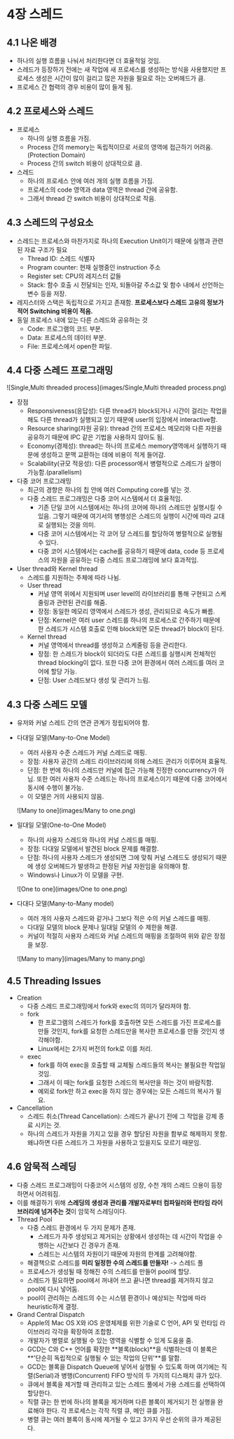 # 4장 스레드

## 4.1 나온 배경
- 하나의 실행 흐름을 나눠서 처리한다면 더 효율적일 것임.
- 스레드가 등장하기 전에는 새 작업에 새 프로세스를 생성하는 방식을 사용했지만 프로세스 생성은 시간이 많이 걸리고 많은 자원을 필요로 하는 오버헤드가 큼.
- 프로세스 간 협력의 경우 비용이 많이 들게 됨.

## 4.2 프로세스와 스레드
- 프로세스
  - 하나의 실행 흐름을 가짐.
  - Process 간의 memory는 독립적이므로 서로의 영역에 접근하기 어려움.(Protection Domain)
  - Process 간의 switch 비용이 상대적으로 큼.
- 스레드
  - 하나의 프로세스 안에 여러 개의 실행 흐름을 가짐.
  - 프로세스의 code 영역과 data 영역은 thread 간에 공유함.
  - 그래서 thread 간 switch 비용이 상대적으로 작음.

## 4.3 스레드의 구성요소
- 스레드는 프로세스와 마찬가지로 하나의 Execution Unit이기 때문에 실행과 관련된 자료 구조가 필요
  - Thread ID: 스레드 식별자
  - Program counter: 현재 실행중인 instruction 주소
  - Register set: CPU의 레지스터 값들
  - Stack: 함수 호출 시 전달되는 인자, 되돌아갈 주소값 및 함수 내에서 선언하는 변수 등을 저장.
- 레지스터와 스택은 독립적으로 가지고 존재함. **프로세스보다 스레드 고유의 정보가 적어 Switching 비용이 적음.**
- 동일 프로세스 내에 있는 다른 스레드와 공유하는 것
  - Code: 프로그램의 코드 부분.
  - Data: 프로세스의 데이터 부분.
  - File: 프로세스에서 open한 파일.

## 4.4 다중 스레드 프로그래밍
![Single,Multi threaded process](images/Single,Multi threaded process.png)
- 장점
  - Responsiveness(응답성): 다른 thread가 block되거나 시간이 걸리는 작업을 해도 다른 thread가 실행되고 있기 때문에 user의 입장에서 interactive함.
  - Resource sharing(자원 공유): thread 간의 프로세스 메모리와 다른 자원을 공유하기 때문에 IPC 같은 기법을 사용하지 않아도 됨.
  - Economy(경제성): thread는 하나의 프로세스 memory영역에서 실행하기 때문에 생성하고 문맥 교환하는 데에 비용이 적게 들어감.
  - Scalability(규모 적응성): 다른 processor에서 병렬적으로 스레드가 실행이 가능함.(parallelism)
- 다중 코어 프로그래밍
  - 최근의 경향은 하나의 칩 안에 여러 Computing core를 넣는 것.
  - 다중 스레드 프로그래밍은 다중 코어 시스템에서 더 효율적임.
    - 기존 단일 코어 시스템에서는 하나의 코어에 하나의 스레드만 실행시킬 수 있음. 그렇기 때문에 여기서의 병행성은 스레드의 실행이 시간에 따라 교대로 실행되는 것을 의미.
    - 다중 코어 시스템에서는 각 코어 당 스레드를 할당하여 병렬적으로 실행될 수 있다.
    - 다중 코어 시스템에서는 cache를 공유하기 때문에 data, code 등 프로세스의 자원을 공유하는 다중 스레드 프로그래밍에 보다 효과적임.
- User thread와 Kernel thread
  - 스레드를 지원하는 주체에 따라 나뉨.
  - User thread
    - 커널 영역 위에서 지원되며 user level의 라이브러리를 통해 구현되고 스케줄링과 관련된 관리를 해줌.
    - 장점: 동일한 메모리 영역에서 스레드가 생성, 관리되므로 속도가 빠름.
    - 단점: Kernel은 여러 user 스레드를 하나의 프로세스로 간주하기 때문에 한 스레드가 시스템 호출로 인해 block되면 모든 thread가 block이 된다.
  - Kernel thread
    - 커널 영역에서 thread를 생성하고 스케줄링 등을 관리한다.
    - 장점: 한 스레드가 block이 되더라도 다른 스레드를 실행시켜 전체적인 thread blocking이 없다. 또한 다중 코어 환경에서 여러 스레드를 여러 코어에 할당 가능.
    - 단점: User 스레드보다 생성 및 관리가 느림.

## 4.3 다중 스레드 모델
- 유저와 커널 스레드 간의 연관 관계가 정립되어야 함.
- 다대일 모델(Many-to-One Model)
  - 여러 사용자 수준 스레드가 커널 스레드로 매핑.
  - 장점: 사용자 공간의 스레드 라이브러리에 의해 스레드 관리가 이루어져 효율적.
  - 단점: 한 번에 하나의 스레드만 커널에 접근 가능해 진정한 concurrency가 아님. 또한 여러 사용자 수준 스레드는 하나의 프로세스이기 때문에 다중 코어에서 동시에 수행이 불가능.
  - 이 모델은 거의 사용되지 않음.

  ![Many to one](images/Many to one.png)

- 일대일 모델(One-to-One Model)
  - 하나의 사용자 스레드와 하나의 커널 스레드를 매핑.
  - 장점: 다대일 모델에서 발견된 block 문제를 해결함.
  - 단점: 하나의 사용자 스레드가 생성되면 그에 맞춰 커널 스레드도 생성되기 때문에 생성 오버헤드가 발생하고 한정된 커널 자원임을 유의해야 함.
  - Windows나 Linux가 이 모델을 구현.

  ![One to one](images/One to one.png)
- 다대다 모델(Many-to-Many model)
  - 여러 개의 사용자 스레드와 같거나 그보다 적은 수의 커널 스레드를 매핑.
  - 다대일 모델의 block 문제나 일대일 모델의 수 제한을 해결.
  - 커널이 적절히 사용자 스레드와 커널 스레드의 매핑을 조절하여 위와 같은 장점을 보장.

  ![Many to many](images/Many to many.png)

## 4.5 Threading Issues
- Creation
  - 다중 스레드 프로그래밍에서 fork와 exec의 의미가 달라져야 함.
  - fork
    - 한 프로그램의 스레드가 fork를 호출하면 모든 스레드를 가진 프로세스를 만들 것인지, fork를 요청한 스레드만을 복사한 프로세스를 만들 것인지 생각해야함.
    - Linux에서는 2가지 버전의 fork로 이를 처리.
  - exec
    - fork를 하여 exec을 호출할 때 교체될 스레드들의 복사는 불필요한 작업일 것임.
    - 그래서 이 때는 fork를 요청한 스레드의 복사만을 하는 것이 바람직함.
    - 예외로 fork만 하고 exec을 하지 않는 경우에는 모든 스레드의 복사가 필요.
- Cancellation
  - 스레드 취소(Thread Cancellation): 스레드가 끝나기 전에 그 작업을 강제 종료 시키는 것.
  - 하나의 스레드가 자원을 가지고 있을 경우 할당된 자원을 함부로 해제하지 못함. 왜냐하면 다른 스레드가 그 자원을 사용하고 있을지도 모르기 때문임.

## 4.6 암묵적 스레딩
- 다중 스레드 프로그래밍이 다중코어 시스템의 성장, 수천 개의 스레드 으용이 등장하면서 어려워짐.
- 이를 해결하기 위해 **스레딩의 생성과 관리를 개발자로부터 컴파일러와 런타임 라이브러리에 넘겨주는 것**이 암묵적 스레딩이다.
- Thread Pool
  - 다중 스레드 환경에서 두 가지 문제가 존재.
    - 스레드가 자주 생성되고 제거되는 상황에서 생성하는 데 시간이 작업을 수행하는 시간보다 긴 경우가 존재.
    - 스레드는 시스템의 자원이기 때문에 자원의 한계를 고려해야함.
  - 해결책으로 스레드를 **미리 일정한 수의 스레드를 만들자!** -> 스레드 풀
  - 프로세스가 생성될 때 정해진 수의 스레드를 만들어 pool에 할당.
  - 스레드가 필요하면 pool에서 꺼내어 쓰고 끝나면 thread를 제거하지 않고 pool에 다시 넣어둠.
  - pool이 관리하는 스레드의 수는 시스템 환경이나 예상되는 작업에 따라 heuristic하게 결정.
- Grand Central Dispatch
  - Apple의 Mac OS X와 iOS 운영체제를 위한 기술로 C 언어, API 및 런타임 라이브러리 각각을 확장하여 조합함.
  - 개발자가 병렬로 실행될 수 있는 영역을 식별할 수 있게 도움을 줌.
  - GCD는 C와 C++ 언어를 확장한 **블록(block)**을 식별하는데 이 블록은 **'단순히 독립적으로 실행될 수 있는 작업의 단위'**를 말함.
  - GCD는 블록을 Dispatch Queue에 넣어서 실행될 수 있도록 하며 여기에는 직렬(Serial)과 병행(Concurrent) FIFO 방식의 두 가지의 디스패치 큐가 있다.
  - 큐에서 블록을 제거할 때 관리하고 있는 스레드 풀에서 가용 스레드를 선택하여 할당한다.
  - 직렬 큐는 한 번에 하나의 블록을 제거하며 다른 블록이 제거되기 전 실행을 완료해야 한다. 각 프로세스는 각작 직렬 큐, 메인 큐를 가짐.
  - 병렬 큐는 여러 블록이 동시에 제거될 수 있고 3가지 우선 순위의 큐가 제공된다.
